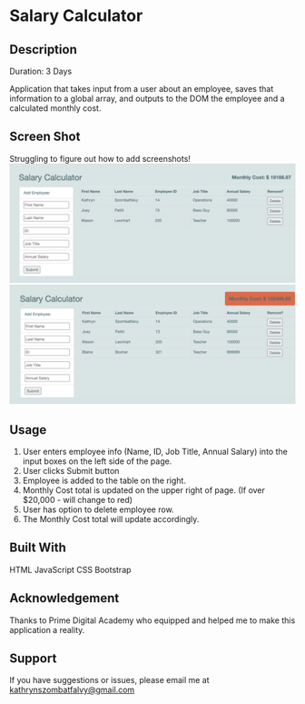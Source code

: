 # Salary Calculator

## Description
Duration: 3 Days

Application that takes input from a user about an employee, saves that information to a global array, and outputs to the DOM the employee and a calculated monthly cost. 

## Screen Shot
Struggling to figure out how to add screenshots!
![Alt text](./ScreenshotNoWarning.png?raw=true "Application showing not over budget")
![Alt text](./ScreenshotWithWarning.png?raw=true "Application showing over budget")

## Usage
1. User enters employee info (Name, ID, Job Title, Annual Salary) into the input boxes on the left side of the page. 
2. User clicks Submit button
3. Employee is added to the table on the right. 
4. Monthly Cost total is updated on the upper right of page. (If over $20,000 - will change to red)
5. User has option to delete employee row.
6. The Monthly Cost total will update accordingly.

## Built With
HTML
JavaScript
CSS
Bootstrap

## Acknowledgement
Thanks to Prime Digital Academy who equipped and helped me to make this application a reality.

## Support
If you have suggestions or issues, please email me at kathrynszombatfalvy@gmail.com